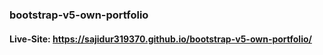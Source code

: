 ### bootstrap-v5-own-portfolio
#### Live-Site: https://sajidur319370.github.io/bootstrap-v5-own-portfolio/
